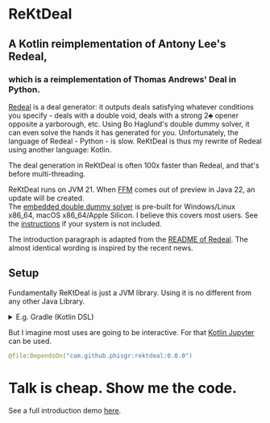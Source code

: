 # ReKtDeal

## A Kotlin reimplementation of Antony Lee's Redeal,

### which is a reimplementation of Thomas Andrews' Deal in Python.

[Redeal](https://github.com/anntzer/redeal) is a deal generator:
it outputs deals satisfying whatever conditions you specify -
deals with a double void, deals with a strong 2♣️ opener opposite a yarborough, etc.
Using Bo Haglund's double dummy solver,
it can even solve the hands it has generated for you.
Unfortunately, the language of Redeal - Python - is slow.
ReKtDeal is thus my rewrite of Redeal using another language: Kotlin.

The deal generation in ReKtDeal is often 100x faster than Redeal,
and that's before multi-threading.

ReKtDeal runs on JVM 21. When [FFM](https://openjdk.org/jeps/454)
comes out of preview in Java 22, an update will be created.\
The [embedded double dummy solver](./dds4j) is pre-built for
Windows/Linux x86_64, macOS x86_64/Apple Silicon.
I believe this covers most users.
See the [instructions](./dds4j#custom-binary) if your system is not included.

The introduction paragraph is adapted from the [README of Redeal](
https://github.com/anntzer/redeal/blob/main/README.rst).
The almost identical wording is inspired by the recent news.

## Setup

Fundamentally ReKtDeal is just a JVM library.
Using it is no different from any other Java Library.

<details>
  <summary>E.g. Gradle (Kotlin DSL)</summary>

```kotlin
dependencies {
    implementation("com.github.phisgr:rektdeal:0.0.0")
}

// Set the JVM args
application {
    applicationDefaultJvmArgs = listOf(
        "--enable-native-access=ALL-UNNAMED",
        "--enable-preview"
    )
}
```

</details>

But I imagine most uses are going to be interactive.
For that [Kotlin Jupyter](https://github.com/Kotlin/kotlin-jupyter) can be used.

```kotlin
@file:DependsOn("com.github.phisgr:rektdeal:0.0.0")
```

# Talk is cheap. Show me the code.

See a full introduction demo [here](examples/introduction.ipynb).
